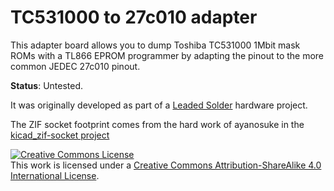 # TC531000 to 27c010 adapter
This adapter board allows you to dump Toshiba TC531000 1Mbit mask ROMs with a TL866 EPROM programmer by adapting the pinout to the more common JEDEC 27c010 pinout.

**Status**: Untested.

It was originally developed as part of a [Leaded Solder](https://www.leadedsolder.com) hardware project.

The ZIF socket footprint comes from the hard work of ayanosuke in the [kicad_zif-socket project](https://github.com/ayanosuke/kicad_zif-socket)

<a rel="license" href="http://creativecommons.org/licenses/by-sa/4.0/"><img alt="Creative Commons License" style="border-width:0" src="https://i.creativecommons.org/l/by-sa/4.0/88x31.png" /></a><br />This work is licensed under a <a rel="license" href="http://creativecommons.org/licenses/by-sa/4.0/">Creative Commons Attribution-ShareAlike 4.0 International License</a>.
